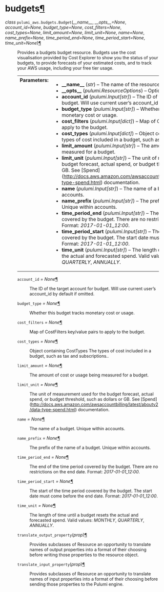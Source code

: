 <div class="section" id="module-pulumi_aws.budgets">
<span id="budgets"></span><h1>budgets<a class="headerlink" href="#module-pulumi_aws.budgets" title="Permalink to this headline">¶</a></h1>
<dl class="class">
<dt id="pulumi_aws.budgets.Budget">
<em class="property">class </em><code class="descclassname">pulumi_aws.budgets.</code><code class="descname">Budget</code><span class="sig-paren">(</span><em>__name__</em>, <em>__opts__=None</em>, <em>account_id=None</em>, <em>budget_type=None</em>, <em>cost_filters=None</em>, <em>cost_types=None</em>, <em>limit_amount=None</em>, <em>limit_unit=None</em>, <em>name=None</em>, <em>name_prefix=None</em>, <em>time_period_end=None</em>, <em>time_period_start=None</em>, <em>time_unit=None</em><span class="sig-paren">)</span><a class="headerlink" href="#pulumi_aws.budgets.Budget" title="Permalink to this definition">¶</a></dt>
<dd><p>Provides a budgets budget resource. Budgets use the cost visualisation provided by Cost Explorer to show you the status of your budgets, to provide forecasts of your estimated costs, and to track your AWS usage, including your free tier usage.</p>
<table class="docutils field-list" frame="void" rules="none">
<col class="field-name" />
<col class="field-body" />
<tbody valign="top">
<tr class="field-odd field"><th class="field-name">Parameters:</th><td class="field-body"><ul class="first last simple">
<li><strong>__name__</strong> (<em>str</em>) – The name of the resource.</li>
<li><strong>__opts__</strong> (<em>pulumi.ResourceOptions</em>) – Options for the resource.</li>
<li><strong>account_id</strong> (<em>pulumi.Input</em><em>[</em><em>str</em><em>]</em>) – The ID of the target account for budget. Will use current user’s account_id by default if omitted.</li>
<li><strong>budget_type</strong> (<em>pulumi.Input</em><em>[</em><em>str</em><em>]</em>) – Whether this budget tracks monetary cost or usage.</li>
<li><strong>cost_filters</strong> (<em>pulumi.Input</em><em>[</em><em>dict</em><em>]</em>) – Map of CostFilters key/value pairs to apply to the budget.</li>
<li><strong>cost_types</strong> (<em>pulumi.Input</em><em>[</em><em>dict</em><em>]</em>) – Object containing CostTypes The types of cost included in a budget, such as tax and subscriptions..</li>
<li><strong>limit_amount</strong> (<em>pulumi.Input</em><em>[</em><em>str</em><em>]</em>) – The amount of cost or usage being measured for a budget.</li>
<li><strong>limit_unit</strong> (<em>pulumi.Input</em><em>[</em><em>str</em><em>]</em>) – The unit of measurement used for the budget forecast, actual spend, or budget threshold, such as dollars or GB. See [Spend](<a class="reference external" href="http://docs.aws.amazon.com/awsaccountbilling/latest/aboutv2/data-type-spend.html">http://docs.aws.amazon.com/awsaccountbilling/latest/aboutv2/data-type-spend.html</a>) documentation.</li>
<li><strong>name</strong> (<em>pulumi.Input</em><em>[</em><em>str</em><em>]</em>) – The name of a budget. Unique within accounts.</li>
<li><strong>name_prefix</strong> (<em>pulumi.Input</em><em>[</em><em>str</em><em>]</em>) – The prefix of the name of a budget. Unique within accounts.</li>
<li><strong>time_period_end</strong> (<em>pulumi.Input</em><em>[</em><em>str</em><em>]</em>) – The end of the time period covered by the budget. There are no restrictions on the end date. Format: <cite>2017-01-01_12:00</cite>.</li>
<li><strong>time_period_start</strong> (<em>pulumi.Input</em><em>[</em><em>str</em><em>]</em>) – The start of the time period covered by the budget. The start date must come before the end date. Format: <cite>2017-01-01_12:00</cite>.</li>
<li><strong>time_unit</strong> (<em>pulumi.Input</em><em>[</em><em>str</em><em>]</em>) – The length of time until a budget resets the actual and forecasted spend. Valid values: <cite>MONTHLY</cite>, <cite>QUARTERLY</cite>, <cite>ANNUALLY</cite>.</li>
</ul>
</td>
</tr>
</tbody>
</table>
<dl class="attribute">
<dt id="pulumi_aws.budgets.Budget.account_id">
<code class="descname">account_id</code><em class="property"> = None</em><a class="headerlink" href="#pulumi_aws.budgets.Budget.account_id" title="Permalink to this definition">¶</a></dt>
<dd><p>The ID of the target account for budget. Will use current user’s account_id by default if omitted.</p>
</dd></dl>

<dl class="attribute">
<dt id="pulumi_aws.budgets.Budget.budget_type">
<code class="descname">budget_type</code><em class="property"> = None</em><a class="headerlink" href="#pulumi_aws.budgets.Budget.budget_type" title="Permalink to this definition">¶</a></dt>
<dd><p>Whether this budget tracks monetary cost or usage.</p>
</dd></dl>

<dl class="attribute">
<dt id="pulumi_aws.budgets.Budget.cost_filters">
<code class="descname">cost_filters</code><em class="property"> = None</em><a class="headerlink" href="#pulumi_aws.budgets.Budget.cost_filters" title="Permalink to this definition">¶</a></dt>
<dd><p>Map of CostFilters key/value pairs to apply to the budget.</p>
</dd></dl>

<dl class="attribute">
<dt id="pulumi_aws.budgets.Budget.cost_types">
<code class="descname">cost_types</code><em class="property"> = None</em><a class="headerlink" href="#pulumi_aws.budgets.Budget.cost_types" title="Permalink to this definition">¶</a></dt>
<dd><p>Object containing CostTypes The types of cost included in a budget, such as tax and subscriptions..</p>
</dd></dl>

<dl class="attribute">
<dt id="pulumi_aws.budgets.Budget.limit_amount">
<code class="descname">limit_amount</code><em class="property"> = None</em><a class="headerlink" href="#pulumi_aws.budgets.Budget.limit_amount" title="Permalink to this definition">¶</a></dt>
<dd><p>The amount of cost or usage being measured for a budget.</p>
</dd></dl>

<dl class="attribute">
<dt id="pulumi_aws.budgets.Budget.limit_unit">
<code class="descname">limit_unit</code><em class="property"> = None</em><a class="headerlink" href="#pulumi_aws.budgets.Budget.limit_unit" title="Permalink to this definition">¶</a></dt>
<dd><p>The unit of measurement used for the budget forecast, actual spend, or budget threshold, such as dollars or GB. See [Spend](<a class="reference external" href="http://docs.aws.amazon.com/awsaccountbilling/latest/aboutv2/data-type-spend.html">http://docs.aws.amazon.com/awsaccountbilling/latest/aboutv2/data-type-spend.html</a>) documentation.</p>
</dd></dl>

<dl class="attribute">
<dt id="pulumi_aws.budgets.Budget.name">
<code class="descname">name</code><em class="property"> = None</em><a class="headerlink" href="#pulumi_aws.budgets.Budget.name" title="Permalink to this definition">¶</a></dt>
<dd><p>The name of a budget. Unique within accounts.</p>
</dd></dl>

<dl class="attribute">
<dt id="pulumi_aws.budgets.Budget.name_prefix">
<code class="descname">name_prefix</code><em class="property"> = None</em><a class="headerlink" href="#pulumi_aws.budgets.Budget.name_prefix" title="Permalink to this definition">¶</a></dt>
<dd><p>The prefix of the name of a budget. Unique within accounts.</p>
</dd></dl>

<dl class="attribute">
<dt id="pulumi_aws.budgets.Budget.time_period_end">
<code class="descname">time_period_end</code><em class="property"> = None</em><a class="headerlink" href="#pulumi_aws.budgets.Budget.time_period_end" title="Permalink to this definition">¶</a></dt>
<dd><p>The end of the time period covered by the budget. There are no restrictions on the end date. Format: <cite>2017-01-01_12:00</cite>.</p>
</dd></dl>

<dl class="attribute">
<dt id="pulumi_aws.budgets.Budget.time_period_start">
<code class="descname">time_period_start</code><em class="property"> = None</em><a class="headerlink" href="#pulumi_aws.budgets.Budget.time_period_start" title="Permalink to this definition">¶</a></dt>
<dd><p>The start of the time period covered by the budget. The start date must come before the end date. Format: <cite>2017-01-01_12:00</cite>.</p>
</dd></dl>

<dl class="attribute">
<dt id="pulumi_aws.budgets.Budget.time_unit">
<code class="descname">time_unit</code><em class="property"> = None</em><a class="headerlink" href="#pulumi_aws.budgets.Budget.time_unit" title="Permalink to this definition">¶</a></dt>
<dd><p>The length of time until a budget resets the actual and forecasted spend. Valid values: <cite>MONTHLY</cite>, <cite>QUARTERLY</cite>, <cite>ANNUALLY</cite>.</p>
</dd></dl>

<dl class="method">
<dt id="pulumi_aws.budgets.Budget.translate_output_property">
<code class="descname">translate_output_property</code><span class="sig-paren">(</span><em>prop</em><span class="sig-paren">)</span><a class="headerlink" href="#pulumi_aws.budgets.Budget.translate_output_property" title="Permalink to this definition">¶</a></dt>
<dd><p>Provides subclasses of Resource an opportunity to translate names of output properties
into a format of their choosing before writing those properties to the resource object.</p>
</dd></dl>

<dl class="method">
<dt id="pulumi_aws.budgets.Budget.translate_input_property">
<code class="descname">translate_input_property</code><span class="sig-paren">(</span><em>prop</em><span class="sig-paren">)</span><a class="headerlink" href="#pulumi_aws.budgets.Budget.translate_input_property" title="Permalink to this definition">¶</a></dt>
<dd><p>Provides subclasses of Resource an opportunity to translate names of input properties into
a format of their choosing before sending those properties to the Pulumi engine.</p>
</dd></dl>

</dd></dl>

</div>
